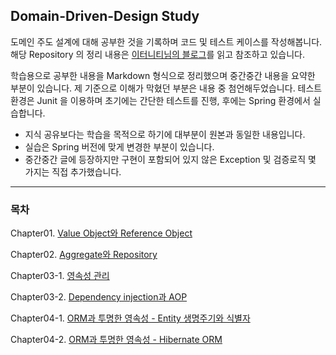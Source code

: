 ## Domain-Driven-Design Study

도메인 주도 설계에 대해 공부한 것을 기록하며 코드 및 테스트 케이스를 작성해봅니다.  
해당 Repository 의 정리 내용은
[이터니티님의 블로그](http://aeternum.egloos.com/category/Domain-Driven%20Design)를 읽고 참조하고 있습니다.  

학습용으로 공부한 내용을 Markdown 형식으로 정리했으며 중간중간 내용을 요약한 부분이 있습니다. 제 기준으로 이해가 막혔던 부분은 내용 중 첨언해두었습니다. 테스트 환경은 Junit 을 이용하며 초기에는 간단한 테스트를 진행, 후에는 Spring 환경에서 실습합니다.

- 지식 공유보다는 학습을 목적으로 하기에 대부분이 원본과 동일한 내용입니다.
- 실습은 Spring 버전에 맞게 변경한 부분이 있습니다.
- 중간중간 글에 등장하지만 구현이 포함되어 있지 않은 Exception 및 검증로직 몇 가지는 직접 추가했습니다.

---
### 목차

Chapter01. [Value Object와 Reference Object](studyhistory/Chapter01.md)

Chapter02. [Aggregate와 Repository](studyhistory/Chapter02.md)  

Chapter03-1. [영속성 관리](studyhistory/Chapter03-1.md)

Chapter03-2. [Dependency injection과 AOP](studyhistory/Chapter03-2.md)

Chapter04-1. [ORM과 투명한 영속성 - Entity 생명주기와 식별자](studyhistory/Chapter04-1.md)

Chapter04-2. [ORM과 투명한 영속성 - Hibernate ORM](studyhistory/Chapter04-2.md)